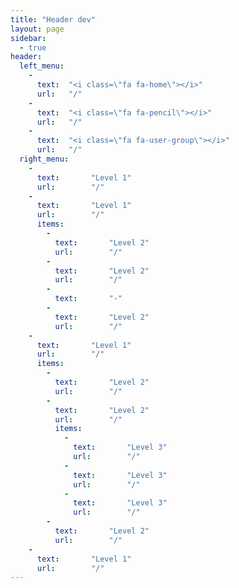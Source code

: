```yaml
---
title: "Header dev"
layout: page
sidebar:
  - true
header:
  left_menu:
    -
      text:  "<i class=\"fa fa-home\"></i>"
      url:   "/"
    -
      text:  "<i class=\"fa fa-pencil\"></i>"
      url:   "/"
    -
      text:  "<i class=\"fa fa-user-group\"></i>"
      url:   "/"
  right_menu:
    -
      text:       "Level 1"
      url:        "/"
    -
      text:       "Level 1"
      url:        "/"
      items:
        -
          text:       "Level 2"
          url:        "/"
        -
          text:       "Level 2"
          url:        "/"
        -
          text:       "-"
        -
          text:       "Level 2"
          url:        "/"
    -
      text:       "Level 1"
      url:        "/"
      items:
        -
          text:       "Level 2"
          url:        "/"
        -
          text:       "Level 2"
          url:        "/"
          items:
            -
              text:       "Level 3"
              url:        "/"
            -
              text:       "Level 3"
              url:        "/"
            -
              text:       "Level 3"
              url:        "/"
        -
          text:       "Level 2"
          url:        "/"
    -
      text:       "Level 1"
      url:        "/"
---
```

